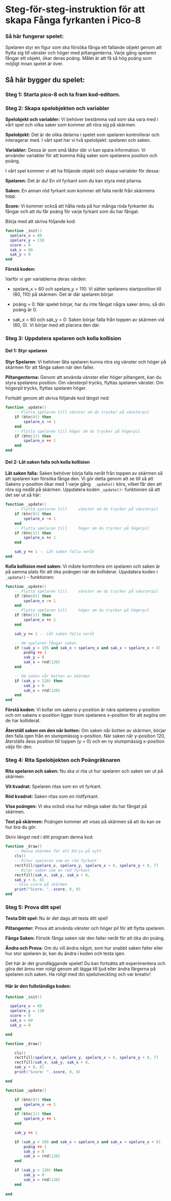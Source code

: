 # Steg-för-steg-instruktion för att skapa Fånga fyrkanten i Pico-8 

### Så här fungerar spelet: 

Spelaren styr en figur som ska försöka fånga ett fallande objekt genom att flytta sig till vänster och höger med piltangenterna. Varje gång spelaren fångar ett objekt, ökar deras poäng. Målet är att få så hög poäng som möjligt innan spelet är över. 

## Så här bygger du spelet: 

### Steg 1: Starta pico-8 och ta fram kod-editorn. 

### Steg 2: Skapa spelobjekten och variabler 

**Spelobjekt och variabler:** Vi behöver bestämma vad som ska vara med i vårt spel och vilka saker som kommer att röra sig på skärmen. 

**Spelobjekt:** Det är de olika delarna i spelet som spelaren kontrollerar och interagerar med. I vårt spel har vi två spelobjekt: spelaren och saken. 

**Variabler:** Dessa är som små lådor där vi kan spara information. Vi använder variabler för att komma ihåg saker som spelarens position och poäng. 

I vårt spel kommer vi att ha följande objekt och skapa variabler för dessa: 

**Spelaren:** Det är du! En vit fyrkant som du kan styra med pilarna. 

**Saken:** En annan röd fyrkant som kommer att falla neråt från skärmens topp. 

**Score:** Vi kommer också att hålla reda på hur många röda fyrkanter du fångar och att du får poäng för varje fyrkant som du har fångat. 

Börja med att skriva följande kod: 
```lua
function _init() 
  spelare_x = 60 
  spelare_y = 110 
  score = 0 
  sak_x = 60 
  sak_y = 0 
end 
```
**Förstå koden:** 

Varför vi ger variablerna deras värden: 

- spelare_x = 60 och spelare_y = 110: Vi sätter spelarens startposition till (60, 110) på skärmen. Det är där spelaren börjar. 

- poäng = 0: När spelet börjar, har du inte fångat några saker ännu, så din poäng är 0. 

- sak_x = 60 och sak_y = 0: Saken börjar falla från toppen av skärmen vid (60, 0). Vi börjar med att placera den där. 

### Steg 3: Uppdatera spelaren och kolla kollision 

#### Del 1: Styr spelaren 

**Styr Spelaren:** Vi behöver låta spelaren kunna röra sig vänster och höger på skärmen för att fånga saken när den faller. 

**Piltangenterna:** Genom att använda vänster eller höger piltangent, kan du styra spelarens position. Om vänsterpil trycks, flyttas spelaren vänster. Om högerpil trycks, flyttas spelaren höger. 

Fortsätt genom att skriva följande kod längst ned:
```lua
function _update()
    -- Flytta spelaren till vänster om du trycker på vänsterpil 
    if (btn(0)) then 
        spelare_x -= 1    
    end
    -- Flytta spelaren till höger om du trycker på högerpil 
    if (btn(1)) then 
        spelare_x += 1 
    end 
end 
```
#### Del 2: Låt saken falla och kolla kollision

**Låt saken falla:** Saken behöver börja falla neråt från toppen av skärmen så att spelaren kan försöka fånga den. Vi gör detta genom att se till så att Sakens y-position ökar med 1 varje gång ``` _update()``` körs, vilket får den att röra sig nedåt på skärmen. Uppdatera koden ```_update()```- funktionen så att det ser ut så här: 
```lua
function _update()
    -- Flytta spelaren till 	vänster om du trycker på vänsterpil
    if (btn(0)) then
        spelare_x -= 1 
    end
    -- Flytta spelaren till 	höger om du trycker på högerpil
    if (btn(1)) then 
        spelare_x += 1 
    end 

    sak_y += 1 -- Låt saken falla neråt 
end 
````
**Kolla kollision med saken:** Vi måste kontrollera om spelaren och saken är på samma plats för att öka poängen när de kolliderar. Uppdatera koden i ```_update()``` - funktionen: 

```lua
function _update()
    -- Flytta spelaren till 	vänster om du trycker på vänsterpil
    if (btn(0)) then
        spelare_x -= 1 
    end
    -- Flytta spelaren till 	höger om du trycker på högerpil
    if (btn(1)) then 
        spelare_x += 1 
    end 

    sak_y += 1 -- Låt saken falla neråt 

    -- Om spelaren fångar saken 
    if (sak_y > 105 and sak_x > spelare_x and sak_x < spelare_x + 8) 	then
        poäng += 1 
        sak_y = 0 
        sak_x = rnd(120) 
    end 

    -- Om saken når botten av skärmen 
    if (sak_y > 120) then 
        sak_y = 0 
        sak_x = rnd(120) 
    end 
end 
 ```
**Förstå koden:** Vi kollar om sakens y-position är nära spelarens y-position och om sakens x-position ligger inom spelarens x-position för att avgöra om de har kolliderat. 

**Återställ saken om den når botten:** Om saken når botten av skärmen, börjar den falla igen från en slumpmässig x-position. När saken når y-position 120, återställs dess position till toppen (y = 0) och en ny slumpmässig x-position väljs för den. 

### Steg 4: Rita Spelobjekten och Poängräknaren 

**Rita spelaren och saken:** Nu ska vi rita ut hur spelaren och saken ser ut på skärmen. 

**Vit kvadrat:** Spelaren ritas som en vit fyrkant. 

**Röd kvadrat:** Saken ritas som en rödfyrkant. 

**Visa poängen:** Vi ska också visa hur många saker du har fångat på skärmen. 

**Text på skärmen:** Poängen kommer att visas på skärmen så att du kan se hur bra du gör. 

Skriv längst ned i ditt program denna kod:
```lua
function _draw() 
    -- Rensa skärmen för att börja på nytt 
    cls()
    -- Ritar spelaren som en röd fyrkant 
    rectfill(spelare_x, spelare_y, spelare_x + 8, spelare_y + 8, 7) 
    -- Ritar saken som en röd fyrkant 
    rectfill(sak_x, sak_y, sak_x + 8, 
    sak_y + 8, 8) 
    --Visa score på skärmen
    print("Score: "..score, 0, 0) 
end 
```
### Steg 5: Prova ditt spel 

**Testa Ditt spel:** Nu är det dags att testa ditt spel! 

**Piltangenter:** Prova att använda vänster och höger pil för att flytta spelaren. 

**Fånga Saken:** Försök fånga saken när den faller neråt för att öka din poäng. 

**Ändra och Prova:** Om du vill ändra något, som hur snabbt saken faller eller hur stor spelaren är, kan du ändra i koden och testa igen. 

Det här är det grundläggande spelet! Du kan fortsätta att experimentera och göra det ännu mer roligt genom att lägga till ljud eller ändra färgerna på spelaren och saken. Ha roligt med din spelutveckling och var kreativ! 

#### Här är den fullständiga koden: 
```lua
function _init() 

  spelare_x = 60 
  spelare_y = 110 
  score = 0 
  sak_x = 60 
  sak_y = 0 

end 

function _draw() 

    cls()
    rectfill(spelare_x, spelare_y, spelare_x + 8, spelare_y + 8, 7) 
    rectfill(sak_x, sak_y, sak_x + 8, 
    sak_y + 8, 8) 
    print("Score: "..score, 0, 0) 

end 

function _update()

    if (btn(0)) then
        spelare_x -= 1 
    end
    if (btn(1)) then 
        spelare_x += 1 
    end

    sak_y += 1

    if (sak_y > 105 and sak_x > spelare_x and sak_x < spelare_x + 8) 	then
        poäng += 1 
        sak_y = 0 
        sak_x = rnd(120) 
    end 

    if (sak_y > 120) then 
        sak_y = 0 
        sak_x = rnd(120) 
    end 
    
end 
 ```